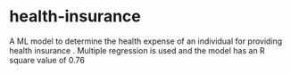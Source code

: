 # health-insurance
A ML model to determine the health expense of an individual for providing health insurance . Multiple regression is used and the model has an R square value of 0.76
